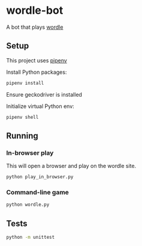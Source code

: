 # wordle-bot

A bot that plays [wordle](https://www.powerlanguage.co.uk/wordle/)

## Setup

This project uses [pipenv](https://pipenv.pypa.io/en/latest/)

Install Python packages:

```bash
pipenv install
```

Ensure geckodriver is installed

Initialize virtual Python env:

```bash
pipenv shell
```

## Running

### In-browser play

This will open a browser and play on the wordle site. 
```bash
python play_in_browser.py
```

### Command-line game
```bash
python wordle.py
```

## Tests
```bash
python -m unittest
```
